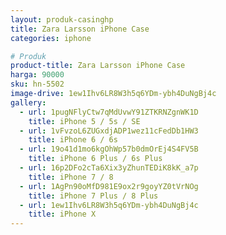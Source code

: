 ```yaml
---
layout: produk-casinghp
title: Zara Larsson iPhone Case
categories: iphone

# Produk
product-title: Zara Larsson iPhone Case
harga: 90000
sku: hn-5502
image-drive: 1ew1Ihv6LR8W3h5q6YDm-ybh4DuNgBj4c
gallery:
  - url: 1pugNFlyCtw7qMdUvwY91ZTKRNZgnWK1D
    title: iPhone 5 / 5s / SE
  - url: 1vFvzoL6ZUGxdjADP1wez11cFedDb1HW3
    title: iPhone 6 / 6s
  - url: 19o41d1mo6kgOhWp57b0dmOrEj4S4FV5B
    title: iPhone 6 Plus / 6s Plus
  - url: 16p2DFo2cTa6Xix3yZhunTEDiK8kK_a7p
    title: iPhone 7 / 8
  - url: 1AgPn90oMfD981E9ox2r9goyYZ0tVrNOg
    title: iPhone 7 Plus / 8 Plus
  - url: 1ew1Ihv6LR8W3h5q6YDm-ybh4DuNgBj4c
    title: iPhone X
---
```

